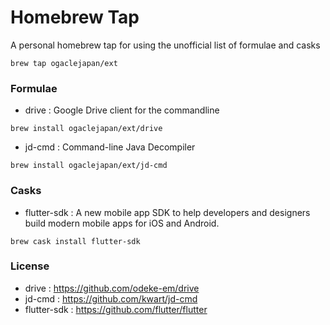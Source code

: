 # Homebrew Tap

A personal homebrew tap for using the unofficial list of formulae and casks

```
brew tap ogaclejapan/ext
```

### Formulae

* drive : Google Drive client for the commandline

```
brew install ogaclejapan/ext/drive
```

* jd-cmd : Command-line Java Decompiler

```
brew install ogaclejapan/ext/jd-cmd
```

### Casks

* flutter-sdk : A new mobile app SDK to help developers and designers build modern mobile apps for iOS and Android. 

```
brew cask install flutter-sdk
```

### License

* drive : https://github.com/odeke-em/drive
* jd-cmd : https://github.com/kwart/jd-cmd
* flutter-sdk : https://github.com/flutter/flutter



